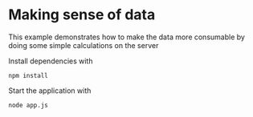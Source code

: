 # Making sense of data

This example demonstrates how to make the data more consumable by doing some simple calculations on the server

Install dependencies with 

    npm install

Start the application with 

    node app.js
